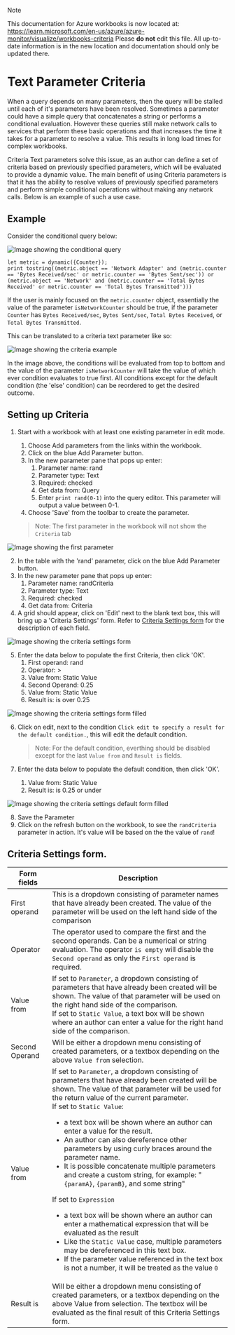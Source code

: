 > [!NOTE] 
> This documentation for Azure workbooks is now located at: https://learn.microsoft.com/en-us/azure/azure-monitor/visualize/workbooks-criteria
> Please **do not** edit this file. All up-to-date information is in the new location and documentation should only be updated there.

# Text Parameter Criteria

When a query depends on many parameters, then the query will be stalled until each of it's parameters have been resolved. Sometimes a parameter could have a simple query that concatenates a string or performs a conditional evaluation. However these queries still make network calls to services that perform these basic operations and that increases the time it takes for a parameter to resolve a value. This results in long load times for complex workbooks.

Criteria Text parameters solve this issue, as an author can define a set of criteria based on previously specified parameters, which will be evaluated to provide a dynamic value. The main benefit of using Criteria parameters is that it has the ability to resolve values of previously specified parameters and perform simple conditional operations without making any network calls. Below is an example of such a use case.

## Example
Consider the conditional query below:

![Image showing the conditional query](../Images/Parameters-Criteria-Conditional-Query.png)

```
let metric = dynamic({Counter});
print tostring((metric.object == 'Network Adapter' and (metric.counter == 'Bytes Received/sec' or metric.counter == 'Bytes Sent/sec')) or (metric.object == 'Network' and (metric.counter == 'Total Bytes Received' or metric.counter == 'Total Bytes Transmitted')))
```

If the user is mainly focused on the `metric.counter` object, essentially the value of the parameter `isNetworkCounter` should be true, if the parameter `Counter` has `Bytes Received/sec`, `Bytes Sent/sec`, `Total Bytes Received`, or `Total Bytes Transmitted`.

This can be translated to a criteria text parameter like so:

![Image showing the criteria example](../Images/Parameters-Criteria-Example.png)

In the image above, the conditions will be evaluated from top to bottom and the value of the parameter `isNetworkCounter` will take the value of which ever condition evaluates to true first. All conditions except for the default condition (the 'else' condition) can be reordered to get the desired outcome.

## Setting up Criteria
1. Start with a workbook with at least one existing parameter in edit mode.
    1. Choose Add parameters from the links within the workbook.
    2. Click on the blue Add Parameter button.
    3. In the new parameter pane that pops up enter:
        1. Parameter name: rand
        2. Parameter type: Text
        3. Required: checked
        4. Get data from: Query
        5. Enter `print rand(0-1)` into the query editor. This parameter will output a value between 0-1.
    4. Choose 'Save' from the toolbar to create the parameter. 

    >Note: The first parameter in the workbook will not show the `Criteria` tab

![Image showing the first parameter](../Images/Parameters-Criteria-First-Param.png)

2. In the table with the 'rand' parameter, click on the blue Add Parameter button.
3. In the new parameter pane that pops up enter:
    1. Parameter name: randCriteria
    2. Parameter type: Text
    3. Required: checked
    4. Get data from: Criteria
4. A grid should appear, click on 'Edit' next to the blank text box, this will bring up a 'Criteria Settings' form. Refer to [Criteria Settings form](#criteria-settings-form) for the description of each field.

![Image showing the criteria settings form](../Images/Parameters-Criteria-Setting.png)

5. Enter the data below to populate the first Criteria, then click 'OK'.
    1. First operand: rand
    2. Operator: >
    3. Value from: Static Value
    4. Second Operand: 0.25
    5. Value from: Static Value
    6. Result is: is over 0.25

![Image showing the criteria settings form filled](../Images/Parameters-Criteria-Setting-Filled.png)

6. Click on edit, next to the condition `Click edit to specify a result for the default condition.`, this will edit the default condition.

    >Note: For the default condition, everthing should be disabled except for the last `Value from` and `Result is` fields.

7. Enter the data below to populate the default condition, then click 'OK'.
    1. Value from: Static Value
    2. Result is: is 0.25 or under

![Image showing the criteria settings default form filled](../Images/Parameters-Criteria-Default.png)

8. Save the Parameter
9. Click on the refresh button on the workbook, to see the `randCriteria` parameter in action. It's value will be based on the the value of `rand`!

## Criteria Settings form.
|Form fields|Description|
|-----------|----------|
|First operand| This is a dropdown consisting of parameter names that have already been created. The value of the parameter will be used on the left hand side of the comparison |
|Operator|The operator used to compare the first and the second operands. Can be a numerical or string evaluation. The operator `is empty` will disable the `Second operand` as only the `First operand` is required.|
|Value from|If set to `Parameter`, a dropdown consisting of parameters that have already been created will be shown. The value of that parameter will be used on the right hand side of the comparison.<br/> If set to `Static Value`, a text box will be shown where an author can enter a value for the right hand side of the comparison.|
|Second Operand| Will be either a dropdown menu consisting of created parameters, or a textbox depending on the above `Value from` selection.|
|Value from|If set to `Parameter`, a dropdown consisting of parameters that have already been created will be shown. The value of that parameter will be used for the return value of the current parameter.<br/> If set to `Static Value`:<ul><li> a text box will be shown where an author can enter a value for the result.</li> <li>An author can also dereference other parameters by using curly braces around the parameter name.</li><li>It is possible concatenate multiple parameters and create a custom string, for example: "`{paramA}`, `{paramB}`, and some string" </li></ul>If set to `Expression`<ul><li> a text box will be shown where an author can enter a mathematical expression that will be evaluated as the result</li><li>Like the `Static Value` case, multiple parameters may be dereferenced in this text box.</li><li>If the parameter value referenced in the text box is not a number, it will be treated as the value `0`</li></ul> |
|Result is| Will be either a dropdown menu consisting of created parameters, or a textbox depending on the above Value from selection. The textbox will be evaluated as the final result of this Criteria Settings form.
